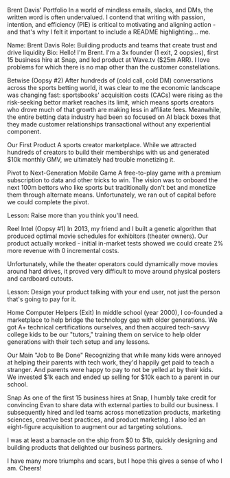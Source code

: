 Brent Davis' Portfolio
In a world of mindless emails, slacks, and DMs, the written word is often undervalued. I contend that writing with passion, intention, and efficiency (PIE) is critical to motivating and aligning action - and that's why I felt it important to include a README highlighting... me.

Name: Brent Davis
Role: Building products and teams that create trust and drive liquidity
Bio: Hello! I'm Brent. I'm a 3x founder (1 exit, 2 oopsies), first 15 business hire at Snap, and led product at Wave.tv ($25m ARR). I love problems for which there is no map other than the customer constellations.

Betwise (Oopsy #2)
After hundreds of (cold call, cold DM) conversations across the sports betting world, it was clear to me the economic landscape was changing fast: sportsbooks' acquisition costs (CACs) were rising as the risk-seeking bettor market reaches its limit, which means sports creators who drove much of that growth are making less in affiliate fees. Meanwhile, the entire betting data industry had been so focused on AI black boxes that they made customer relationships transactional without any experiential component.

Our First Product
A sports creator marketplace. While we attracted hundreds of creators to build their memberships with us and generated $10k monthly GMV, we ultimately had trouble monetizing it.

Pivot to Next-Generation Mobile Game
A free-to-play game with a premium subscription to data and other tricks to win. The vision was to onboard the next 100m bettors who like sports but traditionally don't bet and monetize them through alternate means. Unfortunately, we ran out of capital before we could complete the pivot.

Lesson: Raise more than you think you'll need.

Reel Intel (Oopsy #1)
In 2013, my friend and I built a genetic algorithm that produced optimal movie schedules for exhibitors (theater owners). Our product actually worked - initial in-market tests showed we could create 2% more revenue with 0 incremental costs.

Unfortunately, while the theater operators could dynamically move movies around hard drives, it proved very difficult to move around physical posters and cardboard cutouts.

Lesson: Design your product talking with your end user, not just the person that's going to pay for it.

Home Computer Helpers (Exit)
In middle school (year 2000), I co-founded a marketplace to help bridge the technology gap with older generations. We got A+ technical certifications ourselves, and then acquired tech-savvy college kids to be our "tutors," training them on service to help older generations with their tech setup and any lessons.

Our Main "Job to Be Done"
Recognizing that while many kids were annoyed at helping their parents with tech work, they'd happily get paid to teach a stranger. And parents were happy to pay to not be yelled at by their kids. We invested $1k each and ended up selling for $10k each to a parent in our school.

Snap
As one of the first 15 business hires at Snap, I humbly take credit for convincing Evan to share data with external parties to build our business. I subsequently hired and led teams across monetization products, marketing sciences, creative best practices, and product marketing. I also led an eight-figure acquisition to augment our ad targeting solutions.

I was at least a barnacle on the ship from $0 to $1b, quickly designing and building products that delighted our business partners.

I have many more triumphs and scars, but I hope this gives a sense of who I am. Cheers!
